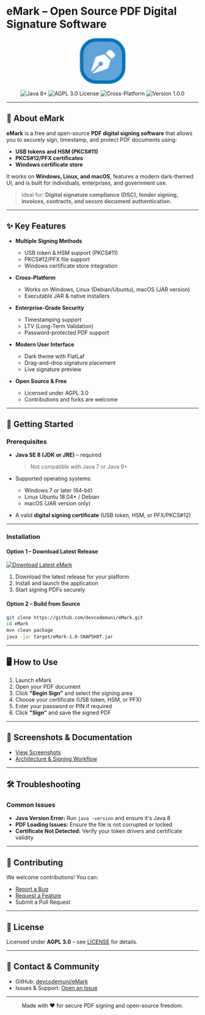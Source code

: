 # eMark – Open Source PDF Digital Signature Software

<div align="center">
  <img src="src/main/resources/icons/logo.png" alt="eMark – Free PDF Signing Software" width="120">

  <p>
    <img src="https://img.shields.io/badge/Java-1.8%2B-007396?logo=java&logoColor=white" alt="Java 8+">
    <img src="https://img.shields.io/badge/License-AGPL%203.0-brightgreen" alt="AGPL 3.0 License">
    <img src="https://img.shields.io/badge/Platform-Windows%20|%20Linux%20|%20macOS-brightgreen" alt="Cross-Platform">
    <img src="https://img.shields.io/badge/Version-1.0.0-blue" alt="Version 1.0.0">
  </p>
</div>

---

## 📝 About eMark

**eMark** is a free and open-source **PDF digital signing software** that allows you to securely sign, timestamp, and protect PDF documents using:

- **USB tokens and HSM (PKCS#11)**
- **PKCS#12/PFX certificates**
- **Windows certificate store**

It works on **Windows, Linux, and macOS**, features a modern dark-themed UI, and is built for individuals, enterprises, and government use.

> Ideal for: **Digital signature compliance (DSC), tender signing, invoices, contracts, and secure document authentication.**

---

## ✨ Key Features

- **Multiple Signing Methods**
    - USB token & HSM support (PKCS#11)
    - PKCS#12/PFX file support
    - Windows certificate store integration

- **Cross-Platform**
    - Works on Windows, Linux (Debian/Ubuntu), macOS (JAR version)
    - Executable JAR & native installers

- **Enterprise-Grade Security**
    - Timestamping support
    - LTV (Long-Term Validation)
    - Password-protected PDF support

- **Modern User Interface**
    - Dark theme with FlatLaf
    - Drag-and-drop signature placement
    - Live signature preview

- **Open Source & Free**
    - Licensed under AGPL 3.0
    - Contributions and forks are welcome

---

## 🚀 Getting Started

### Prerequisites

- **Java SE 8 (JDK or JRE)** – required
  > Not compatible with Java 7 or Java 9+

- Supported operating systems:
    - Windows 7 or later (64-bit)
    - Linux Ubuntu 18.04+ / Debian
    - macOS (JAR version only)

- A valid **digital signing certificate** (USB token, HSM, or PFX/PKCS#12)

---

### Installation

#### **Option 1 – Download Latest Release**
[![Download Latest eMark](https://img.shields.io/github/v/release/devcodemuni/eMark?style=for-the-badge&color=blue)](https://github.com/devcodemuni/eMark/releases/latest)

1. Download the latest release for your platform
2. Install and launch the application
3. Start signing PDFs securely

#### **Option 2 – Build from Source**
```bash
git clone https://github.com/devcodemuni/eMark.git
cd eMark
mvn clean package
java -jar target/eMark-1.0-SNAPSHOT.jar
````

---

## 🖥 How to Use

1. Launch eMark
2. Open your PDF document
3. Click **"Begin Sign"** and select the signing area
4. Choose your certificate (USB token, HSM, or PFX)
5. Enter your password or PIN if required
6. Click **"Sign"** and save the signed PDF

---

## 📸 Screenshots & Documentation

* [View Screenshots](docs/image-gallery.md)
* [Architecture & Signing Workflow](docs/diagram.md)

---

## 🛠 Troubleshooting

### Common Issues

* **Java Version Error:** Run `java -version` and ensure it's Java 8
* **PDF Loading Issues:** Ensure the file is not corrupted or locked
* **Certificate Not Detected:** Verify your token drivers and certificate validity

---

## 🤝 Contributing

We welcome contributions!
You can:

* [Report a Bug](https://github.com/devcodemuni/eMark/issues/new?template=bug_report.md)
* [Request a Feature](https://github.com/devcodemuni/eMark/issues/new?template=feature_request.md)
* Submit a Pull Request

---

## 📄 License

Licensed under **AGPL 3.0** – see [LICENSE](LICENSE) for details.

---

## 📧 Contact & Community

* GitHub: [devcodemuni/eMark](https://github.com/devcodemuni/eMark)
* Issues & Support: [Open an Issue](https://github.com/devcodemuni/eMark/issues)

---

<div align="center">
  Made with ❤️ for secure PDF signing and open-source freedom.
</div>